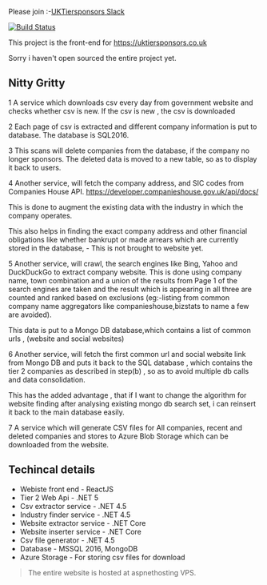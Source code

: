 Please join :-[UKTiersponsors Slack](https://join.slack.com/t/uktiersponsors/shared_invite/enQtNzU3NDIxNjExOTU4LTZlODFjNDMyZDlkNWE5NjY4OTE2OTc4NjZmMGM2NmE2MWVhMjdjMjMzYmQ2MzAzYzZhNDU4Zjc1OWZhZDc5ZDA "UKTiersponsors Slack")

[![Build Status](https://dev.azure.com/rrohithr/UKTiersponsors%20webapp/_apis/build/status/rohithnair.tier2ui?branchName=master)](https://dev.azure.com/rrohithr/UKTiersponsors%20webapp/_build/latest?definitionId=1&branchName=master)


This project is the front-end for https://uktiersponsors.co.uk

Sorry i haven't open sourced the entire project yet.

Nitty Gritty
--------------------------------

1 A service which downloads csv every day from government website and checks whether csv is new. If the csv is new , the csv is downloaded

2 Each page of csv is extracted and different company information is put to database. The database is SQL2016.

3 This scans will delete companies from the database, if the company no longer sponsors. The deleted data is moved to a new table, so as to display it back to users.

4 Another service, will fetch the company address, and SIC codes from Companies House API.
       https://developer.companieshouse.gov.uk/api/docs/
   
   This is done to augment the existing data with the industry in which the company operates. 
   
   This also helps in finding the exact company address and other financial obligations like whether bankrupt or made arrears which are currently stored in the database, 
        - This is not brought to website yet. 
        
 5 Another service, will crawl, the search engines like Bing, Yahoo and DuckDuckGo to extract company website. This is done using company name, town combination and a union of the results from Page 1 of the search engines are taken and the result which is appearing in all three are counted and ranked based on exclusions (eg:-listing from common company name aggregators like companieshouse,bizstats to name a few are avoided).

 This data is put to a Mongo DB database,which contains a list of common urls , (website and social websites)
 
 6 Another service, will fetch the first common url and social website link from Mongo DB and puts it back to the SQL database , which contains the tier 2 companies as described in step(b) , so as to avoid multiple db calls and data consolidation.
 
   This has the added advantage , that if I want to change the algorithm for website finding after analysing existing mongo db search set, i can reinsert it back to the main database easily.
  
  7 A service which will generate CSV files for All companies, recent and deleted companies and stores to Azure Blob Storage which can be downloaded from the website.
   
Techincal details
-------------------------------------------
- Webiste front end   -   ReactJS
- Tier 2 Web Api      -   .NET 5
- Csv extractor service  - .NET 4.5 
- Industry finder service - .NET 4.5
- Website extractor service - .NET Core
- Website inserter service - .NET Core
- Csv file generator - .NET 4.5
- Database - MSSQL 2016, MongoDB
- Azure Storage - For storing csv files for download

 >The entire website is hosted at aspnethosting VPS.






 
 
        
      
  
     
  
